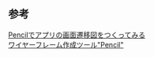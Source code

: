 

## 参考
[Pencilでアプリの画面遷移図をつくってみる](https://qiita.com/sassy_watson/items/e64a390ab3bb1752771f)  
[ワイヤーフレーム作成ツール"Pencil"](https://gravedoll.hatenablog.com/entry/2015/01/20/222938)  

